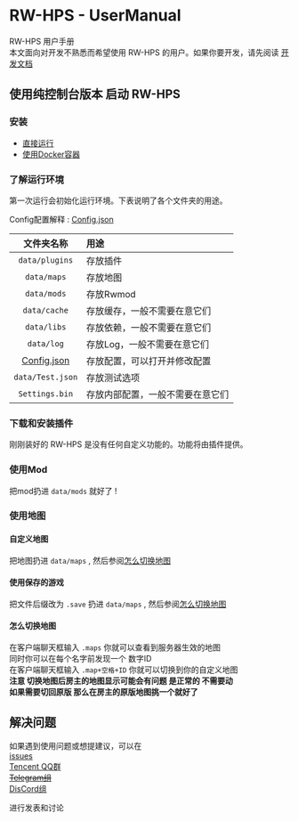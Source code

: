 # RW-HPS - UserManual

RW-HPS 用户手册  
本文面向对开发不熟悉而希望使用 RW-HPS 的用户。如果你要开发，请先阅读 [开发文档](../plugin/README.md)

## 使用纯控制台版本 启动 RW-HPS
### 安装
* [直接运行](Run.md)
* [使用Docker容器](../../../docker/README.md)

### 了解运行环境
第一次运行会初始化运行环境。下表说明了各个文件夹的用途。

Config配置解释 : [Config.json](Config.md)  

|          文件夹名称           | 用途               |
|:------------------------:|:-----------------|
|      `data/plugins`      | 存放插件             |
|       `data/maps`        | 存放地图             |
|       `data/mods`        | 存放Rwmod          |
|       `data/cache`       | 存放缓存，一般不需要在意它们   |
|       `data/libs`        | 存放依赖，一般不需要在意它们   |
|        `data/log`        | 存放Log，一般不需要在意它们  |
| [Config.json](Config.md) | 存放配置，可以打开并修改配置   |
|     `data/Test.json`     | 存放测试选项           |
|      `Settings.bin`      | 存放内部配置，一般不需要在意它们 |

### 下载和安装插件
刚刚装好的 RW-HPS 是没有任何自定义功能的。功能将由插件提供。

### 使用Mod
把mod扔进 `data/mods` 就好了 !

### 使用地图
#### 自定义地图
把地图扔进 `data/maps` , 然后参阅[怎么切换地图](#怎么切换地图)
#### 使用保存的游戏
把文件后缀改为 `.save` 扔进 `data/maps` , 然后参阅[怎么切换地图](#怎么切换地图)
#### 怎么切换地图
在客户端聊天框输入 `.maps` 你就可以查看到服务器生效的地图  
同时你可以在每个名字前发现一个 数字ID  
在客户端聊天框输入 `.map+空格+ID` 你就可以切换到你的自定义地图  
**注意 切换地图后房主的地图显示可能会有问题 是正常的 不需要动**  
**如果需要切回原版 那么在房主的原版地图挑一个就好了**

## 解决问题

如果遇到使用问题或想提建议，可以在  
[issues](https://github.com/RW-HPS/RW-HPS/issues)  
[Tencent QQ群](https://qm.qq.com/cgi-bin/qm/qr?k=qhJ6ekYF9pD9jO6j8H2rZw8ePAVypoU0&jump_from=webapi)  
<del>[Telegram组](https://t.me/RW_HPS) </del>  
[DisCord组](https://discord.gg/VwwxJhVG64)

进行发表和讨论